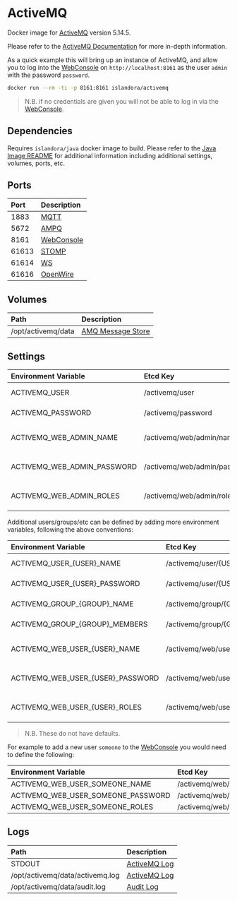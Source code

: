 # ActiveMQ

Docker image for [ActiveMQ] version 5.14.5.

Please refer to the [ActiveMQ Documentation] for more in-depth information.

As a quick example this will bring up an instance of ActiveMQ, and allow you to
log into the [WebConsole] on `http://localhost:8161` as the user `admin` with
the password `password`.

```bash
docker run --rm -ti -p 8161:8161 islandora/activemq
```

> N.B. if no credentials are given you will not be able to log in via the
[WebConsole].

## Dependencies

Requires `islandora/java` docker image to build. Please refer to the
[Java Image README](../java/README.md) for additional information including
additional settings, volumes, ports, etc.

## Ports

| Port  | Description  |
| :---- | :----------- |
| 1883  | [MQTT]       |
| 5672  | [AMPQ]       |
| 8161  | [WebConsole] |
| 61613 | [STOMP]      |
| 61614 | [WS]         |
| 61616 | [OpenWire]   |

## Volumes

| Path               | Description         |
| :----------------- | :------------------ |
| /opt/activemq/data | [AMQ Message Store] |

## Settings

| Environment Variable        | Etcd Key                     | Default  | Description                              |
| :-------------------------- | :--------------------------- | :------- | :--------------------------------------- |
| ACTIVEMQ_USER               | /activemq/user               | admin    | See [Security]: credentials.properties   |
| ACTIVEMQ_PASSWORD           | /activemq/password           | password | See [Security]: credentials.properties   |
| ACTIVEMQ_WEB_ADMIN_NAME     | /activemq/web/admin/name     | admin    | See [WebConsole]: jetty-realm.properties |
| ACTIVEMQ_WEB_ADMIN_PASSWORD | /activemq/web/admin/password | password | See [WebConsole]: jetty-realm.properties |
| ACTIVEMQ_WEB_ADMIN_ROLES    | /activemq/web/admin/roles    | admin    | See [WebConsole]: jetty-realm.properties |

Additional users/groups/etc can be defined by adding more environment variables,
following the above conventions:

| Environment Variable              | Etcd Key                           | Description                              |
| :-------------------------------- | :--------------------------------- | :--------------------------------------- |
| ACTIVEMQ_USER_{USER}_NAME         | /activemq/user/{USER}/name         | See [Security]: users.properties         |
| ACTIVEMQ_USER_{USER}_PASSWORD     | /activemq/user/{USER}/password     | See [Security]: users.properties         |
| ACTIVEMQ_GROUP_{GROUP}_NAME       | /activemq/group/{GROUP}/name       | See [Security]: groups.properties        |
| ACTIVEMQ_GROUP_{GROUP}_MEMBERS    | /activemq/group/{GROUP}/members    | See [Security]: groups.properties        |
| ACTIVEMQ_WEB_USER_{USER}_NAME     | /activemq/web/user/{USER}/name     | See [WebConsole]: jetty-realm.properties |
| ACTIVEMQ_WEB_USER_{USER}_PASSWORD | /activemq/web/user/{USER}/password | See [WebConsole]: jetty-realm.properties |
| ACTIVEMQ_WEB_USER_{USER}_ROLES    | /activemq/web/user/{USER}/roles    | See [WebConsole]: jetty-realm.properties |

> N.B. These do not have defaults.

For example to add a new user `someone` to the [WebConsole] you would need to
define the following:

| Environment Variable               | Etcd Key                            | Value    |
| :--------------------------------- | :---------------------------------- | :------- |
| ACTIVEMQ_WEB_USER_SOMEONE_NAME     | /activemq/web/user/someone/name     | someone  |
| ACTIVEMQ_WEB_USER_SOMEONE_PASSWORD | /activemq/web/user/someone/password | password |
| ACTIVEMQ_WEB_USER_SOMEONE_ROLES    | /activemq/web/user/someone/roles    | admin    |

## Logs

| Path                            | Description    |
| :------------------------------ | :------------- |
| STDOUT                          | [ActiveMQ Log] |
| /opt/activemq/data/activemq.log | [ActiveMQ Log] |
| /opt/activemq/data/audit.log    | [Audit Log]    |

[ActiveMQ Documentation]: https://activemq.apache.org/components/classic/documentation
[ActiveMQ Log]: https://activemq.apache.org/how-do-i-change-the-logging
[ActiveMQ]: http://activemq.apache.org/
[AMPQ]: https://activemq.apache.org/amqp
[AMQ Message Store]: https://activemq.apache.org/amq-message-store
[Audit Log]: https://activemq.apache.org/audit-logging
[MQTT]: https://activemq.apache.org/mqtt
[OpenWire]: https://activemq.apache.org/openwire
[Security]: https://activemq.apache.org/security
[STOMP]: https://activemq.apache.org/stomp
[WebConsole]: https://activemq.apache.org/web-console
[WS]: https://activemq.apache.org/ws-notification
